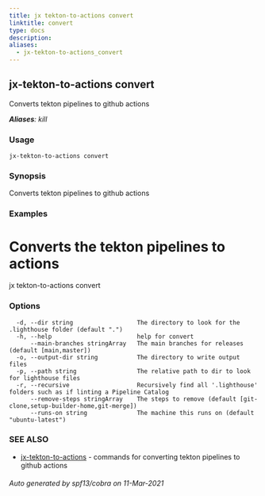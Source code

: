 ```yaml
---
title: jx tekton-to-actions convert
linktitle: convert
type: docs
description: 
aliases:
  - jx-tekton-to-actions_convert
---
```


## jx-tekton-to-actions convert

Converts tekton pipelines to github actions

***Aliases**: kill*

### Usage

```
jx-tekton-to-actions convert
```

### Synopsis

Converts tekton pipelines to github actions

### Examples

  # Converts the tekton pipelines to actions
  jx tekton-to-actions convert

### Options

```
  -d, --dir string                  The directory to look for the .lighthouse folder (default ".")
  -h, --help                        help for convert
      --main-branches stringArray   The main branches for releases (default [main,master])
  -o, --output-dir string           The directory to write output files
  -p, --path string                 The relative path to dir to look for lighthouse files
  -r, --recursive                   Recursively find all '.lighthouse' folders such as if linting a Pipeline Catalog
      --remove-steps stringArray    The steps to remove (default [git-clone,setup-builder-home,git-merge])
      --runs-on string              The machine this runs on (default "ubuntu-latest")
```

### SEE ALSO

* [jx-tekton-to-actions](jx-tekton-to-actions)	 - commands for converting tekton pipelines to github actions

###### Auto generated by spf13/cobra on 11-Mar-2021
